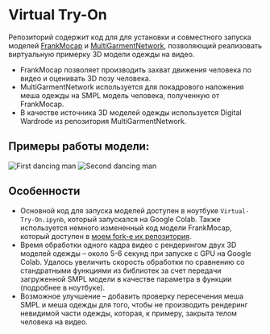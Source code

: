 # Virtual Try-On

Репозиторий содержит код для для установки и совместного запуска моделей [FrankMocap](https://github.com/facebookresearch/frankmocap) и [MultiGarmentNetwork](https://github.com/bharat-b7/MultiGarmentNetwork), позволяющий реализовать виртуальную примерку 3D модели одежды на видео. 

- FrankMocap позволяет производить захват движения человека по видео и оценивать 3D позу человека. 
- MultiGarmentNetwork используется для покадрового наложения меша одежды на SMPL модель человека, полученную от FrankMocap. 
- В качестве источника 3D моделей одежды используется Digital Wardrode из репозитория MultiGarmentNetwork.

## Примеры работы модели:
![First dancing man](https://github.com/LukashevichIlya/Virtual-Try-On/blob/master/media/dancing_man_1.gif?raw=true)
![Second dancing man](https://github.com/LukashevichIlya/Virtual-Try-On/blob/master/media/dancing_man_2.gif?raw=true)

## Особенности

- Основной код для запуска моделей доступен в ноутбуке `Virtual-Try-On.ipynb`, который запускался на Google Colab. Также используется немного измененный код модели FrankMocap, который доступен в [моем fork-е их репозитория](https://github.com/LukashevichIlya/frankmocap/tree/virtual-try-on).
- Время обработки одного кадра видео с рендерингом двух 3D моделей одежды – около 5-6 секунд при запуске с GPU на Google Colab. Удалось увеличить скорость обработки по сравнению со стандратными функциями из библиотек за счет передачи загруженной SMPL модели в качестве параметра в функции (подробнее в ноутбуке).
- Возможное улучшение – добавить проверку пересечения меша SMPL и меша одежды для того, чтобы не производить рендеринг невидимой части одежды, которая, к примеру, закрыта телом человека на видео.